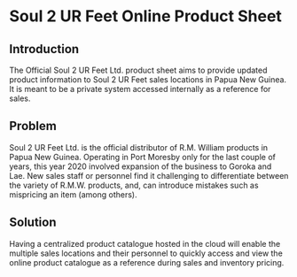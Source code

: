 # Soul 2 UR Feet Online Product Sheet
## Introduction
The Official Soul 2 UR Feet Ltd. product sheet aims to provide updated product information to Soul 2 UR Feet sales locations in Papua New Guinea. It is meant to be a private system accessed internally as a reference for sales.

## Problem
Soul 2 UR Feet Ltd. is the official distributor of R.M. William products in Papua New Guinea. Operating in Port Moresby only for the last couple of years, this year 2020 involved expansion of the business to Goroka and Lae. New sales staff or personnel find it challenging to differentiate between the variety of R.M.W. products, and, can introduce mistakes such as mispricing an item (among others). 

## Solution
Having a centralized product catalogue hosted in the cloud will enable the multiple sales locations and their personnel to quickly access and view the online product catalogue as a reference during sales and inventory pricing.
